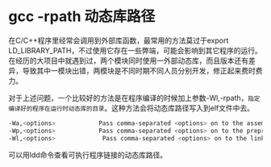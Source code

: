 # gcc -rpath 动态库路径


在C/C++程序里经常会调用到外部库函数，最常用的方法莫过于export LD_LIBRARY_PATH，不过使用它存在一些弊端，可能会影响到其它程序的运行。在经历的大项目中就遇到过，两个模块同时使用一外部动态库，而且版本还有差异，导致其中一模块出错，两模块是不同时期不同人员分别开发，修正起来费时费力。

对于上述问题，一个比较好的方法是在程序编译的时候加上参数-Wl,-rpath，`指定编译好的程序在运行时动态库的目录`。这种方法会将动态库路径写入到elf文件中去。

```sh
-Wa,<options>            Pass comma-separated <options> on to the assembler
-Wp,<options>            Pass comma-separated <options> on to the preprocessor
-Wl,<options>             Pass comma-separated <options> on to the linker 
```
可以用ldd命令查看可执行程序链接的动态库路径。